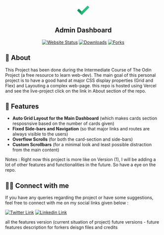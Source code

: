 <p align="center">
  <a href="" rel="noopener">
 <img width=40px height=40px src="assets\icons8-done-48.png" alt="Project logo"></a>
</p> 
<h2 align="center">Admin Dashboard</h2>
<div align="center">
 
  [![Website Status](https://img.shields.io/website-up-down-green-red/http/monip.org.svg)](https://ad-v1.vercel.app/)
  [![Downloads](https://img.shields.io/github/downloads/{DebasishSahoo10}/{admin-dashboard}/total.svg)]()
  [![Forks](https://img.shields.io/github/forks/{username}/{repo-name}.svg)]()

</div>


## 🧐 About
This Project has been done during the Intermediate Course of The Odin Project (a free resource to learn web-dev). The main goal of this personal project is to have a good hand at major CSS display properties (Grid and Flex) and Layouting a complex web-page. this repo is hosted using Vercel and see the live-project click on the link in About section of the repo.

## 🚀 Features
- **Auto Grid Layout for the Main Dashboard** (which makes cards section resposnsive based on the number of cards given)
- **Fixed Side-bars and Navigation** (so that major links and routes are always visible to the users)
- **Overflow Scrolls** (for both the card-section and side-bars)
- **Custom Scrollbars** (for a minimal look and least possible distraction from the main content)

Notes : Right now this project is more like on Version (1), I will be adding a lot of other features and functionalities in the future. So have a eye on the repo.
## 🤜🤛 Connect with me
If you have any queries regarding the project or have some suggestions, feel free to connect with me on my social links given below :

[![Twitter Link](https://img.shields.io/badge/Twitter-1DA1F2?style=for-the-badge&logo=twitter&logoColor=white)](https://twitter.com/dddddddeeeeevvv)
[![Linkedin Link](https://img.shields.io/badge/LinkedIn-0077B5?style=for-the-badge&logo=linkedin&logoColor=white)](https://www.linkedin.com/in/debasishsahoo1998)






all the features
version (current situation of project)
future versions - future features
description for forkers
deisgn files and credits